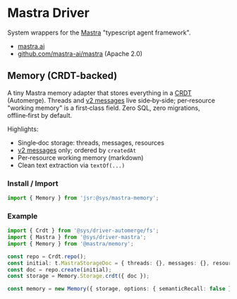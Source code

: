 # Mastra Driver

System wrappers for the [Mastra](https://mastra.ai/) "typescript agent framework".

- [mastra.ai](https://mastra.ai/)
- [github.com/mastra-ai/mastra](https://github.com/mastra-ai/mastra) (Apache 2.0)


## Memory (CRDT-backed)

A tiny Mastra memory adapter that stores everything in a [CRDT](https://jsr.io/@sys/driver-automerge) (Automerge).
Threads and [v2 messages](https://mastra.ai/en/docs/server-db/storage) live side‑by‑side; per‑resource "working memory" is a first‑class field. Zero SQL, zero migrations, offline‑first by default.

Highlights:
- Single‑doc storage: threads, messages, resources
- [v2 messages](https://mastra.ai/en/docs/server-db/storage) only; ordered by `createdAt`
- Per‑resource working memory (markdown)
- Clean text extraction via `textOf(...)`

### Install / Import
```ts
import { Memory } from 'jsr:@sys/mastra-memory';
```

### Example
```ts
import { Crdt } from '@sys/driver-automerge/fs';
import { Mastra } from '@sys/driver-mastra';
import { Memory } from '@mastra/memory';

const repo = Crdt.repo();
const initial: t.MastraStorageDoc = { threads: {}, messages: {}, resources: {} }
const doc = repo.create(initial);
const storage = Memory.Storage.crdt({ doc });

const memory = new Memory({ storage, options: { semanticRecall: false } });
```
